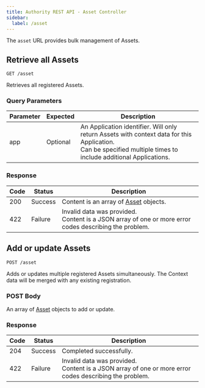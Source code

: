 ```yaml
---
title: Authority REST API - Asset Controller
sidebar:
  label: /asset
---
```


The `asset` URL provides bulk management of Assets.

## Retrieve all Assets

`GET /asset`

Retrieves all registered Assets.

### Query Parameters

| Parameter | Expected | Description |
|-----------|----------|-------------|
| app       | Optional | An Application identifier. Will only return Assets with context data for this Application.<br>Can be specified multiple times to include additional Applications. |

### Response

| Code | Status  | Description |
|------|---------|-------------|
| 200  | Success | Content is an array of [Asset](../../proto/authority/#asset) objects. |
| 422  | Failure | Invalid data was provided.<br>Content is a JSON array of one or more error codes describing the problem. |

## Add or update Assets

`POST /asset`

Adds or updates multiple registered Assets simultaneously. The Context data will be merged with any existing registration.

### POST Body

An array of [Asset](../../proto/authority/#asset) objects to add or update.

### Response

| Code | Status  | Description |
|------|---------|-------------|
| 204  | Success | Completed successfully. |
| 422  | Failure | Invalid data was provided.<br>Content is a JSON array of one or more error codes describing the problem. |
